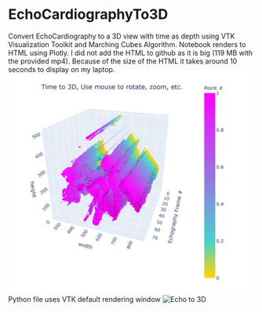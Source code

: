 # EchoCardiographyTo3D
Convert EchoCardiography to a 3D view with time as depth using VTK Visualization Toolkit and Marching Cubes Algorithm.
Notebook renders to HTML using Plotly. I did not add the HTML to github as it is big (119 MB with the provided mp4).
Because of the size of the HTML it takes around 10 seconds to display on my laptop.
![Echo to 3D rendering with Plotly](./screen_shot_echo_to_3D_plotly.png?raw=true "Plotly rendering Echo to 3D")
Python file uses VTK default rendering window
![Echo to 3D](./echo_to_3D.png?raw=true "Echo to 3D")
